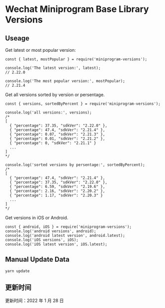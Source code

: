 
# Wechat Miniprogram Base Library Versions

## Useage

Get latest or most popular version:

```;
const { latest, mostPopular } = require('miniprogram-versions');

console.log('The latest version:', latest);
// 2.22.0

console.log('The most popular version:', mostPopular);
// 2.21.4

```

Get all versions sorted by version or persentage.

```
const { versions, sortedByPercent } = require('miniprogram-versions');

console.log('all versions:', versions);
/*
[
  { "percentage": 37.35, "sdkVer": "2.22.0" },
  { "percentage": 47.4, "sdkVer": "2.21.4" },
  { "percentage": 0.07, "sdkVer": "2.21.3" },
  { "percentage": 0.01, "sdkVer": "2.21.2" },
  { "percentage": 0, "sdkVer": "2.21.1" }
  ...
]
*/

console.log('sorted versions by persentage:', sortedByPercent);
/*
[
  { "percentage": 47.4, "sdkVer": "2.21.4" },
  { "percentage": 37.35, "sdkVer": "2.22.0" },
  { "percentage": 6.59, "sdkVer": "2.19.6" },
  { "percentage": 2.16, "sdkVer": "2.20.2" },
  { "percentage": 1.17, "sdkVer": "2.20.3" }
  ...
]
*/
```

Get versions in iOS or Android.

```
const { android, iOS } = require('miniprogram-versions');
console.log('android versions', android);
console.log('android latest version', android.latest);
console.log('iOS versions', iOS);
console.log('iOS latest version', iOS.latest);
```

## Manual Update Data

```
yarn update
```

## 更新时间

更新时间：2022 年 1 月 28 日

